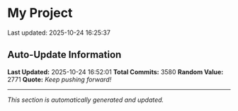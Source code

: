 # My Project


Last updated: 2025-10-24 16:25:37



































































































































































































































































































































































































































































































































































































































































































































































































































































































































































































































































































































































































































































































































































































































































































































































































































































































































































































































































































































































































































































































































































































































































































































































































































































































































































































































































































































































































































































































































































































































































































































































































































































































































































































































































































































































































































































































































































































































































































































































































































































































































## Auto-Update Information

**Last Updated:** 2025-10-24 16:52:01
**Total Commits:** 3580
**Random Value:** 2771
**Quote:** _Keep pushing forward!_

---
_This section is automatically generated and updated._